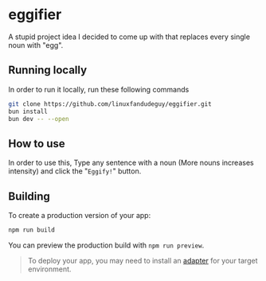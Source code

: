 # eggifier

 A stupid project idea I decided to come up with that replaces every single noun with "egg".

## Running locally

 In order to run it locally, run these following commands

```bash
git clone https://github.com/linuxfandudeguy/eggifier.git
bun install
bun dev -- --open
```
## How to use

In order to use this, Type any sentence with a noun (More nouns increases intensity) and click the "`Eggify!`" button.

## Building

To create a production version of your app:

```bash
npm run build
```

You can preview the production build with `npm run preview`.

> To deploy your app, you may need to install an [adapter](https://svelte.dev/docs/kit/adapters) for your target environment.
